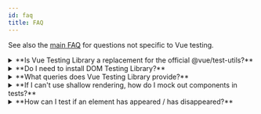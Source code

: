```yaml
---
id: faq
title: FAQ
---
```


See also the [main FAQ](dom-testing-library/faq.md) for questions not specific
to Vue testing.

<details>
<summary>**Is Vue Testing Library a replacement for the official @vue/test-utils?**</summary>

Short answer: yes, it is. If you use Vue Testing Library (VTL) there's no need
to install [@vue/test-utils][vue-test-utils].

Longer answer: VTL is built on top of @vue/test-utils. The official library is
used to render Vue components (by calling [`mount`][mount]) and exposes some of
its methods (while hiding others). You can check the full list of available
methods in the [API](vue-testing-library/api.md) section.

</details>

<details>
<summary>**Do I need to install DOM Testing Library?**</summary>

Nope! VTL imports everything it needs from DOM Testing Library, and then
re-exports it.

</details>

<details>
<summary>**What queries does Vue Testing Library provide?**</summary>

All queries from DOM Testing Library. See
[Queries](dom-testing-library/api-queries.md) for full list.

</details>

<details>
<summary>**If I can't use shallow rendering, how do I mock out components in tests?**</summary>

In general, you should avoid mocking out components (see
[the Guiding Principles section](guiding-principles.md)).

However if you need to, you can either use Jest's
[mocking feature](https://facebook.github.io/jest/docs/en/manual-mocks.html) or
the [`stubs`][stubs] key provided by @vue/test-utils.

```js
import { render } from '@vue/test-utils'
import Component from './Component'

test('Can stub components', () => {
  render(Component, {
    stubs: ['FontAwesomeIcon'],
  })
})
```

You can check out a [working example][stubs-example] in the GitHub repository of
VTL.

</details>

<details>
<summary>**How can I test if an element has appeared / has disappeared?**</summary>

Check the
[Appearance and Disappearance](https://testing-library.com/docs/guide-disappearance)
section of the Guide for available methods to test appearance and disappearance.

If you want to check if an element was never rendered, you might want to write
something like the following:

```js
expect(queryByText('submit')).toBeNull()

// or, if using extend/expect:
import '@testing-library/jest-dom/extend-expect'
expect(queryByText('submit')).not.toBeInTheDocument()
```

</details>

<!--
Links:
-->

<!-- prettier-ignore-start -->

[vue-test-utils]: https://github.com/vuejs/vue-test-utils
[mount]: https://vue-test-utils.vuejs.org/api/#mount
[stubs]: https://vue-test-utils.vuejs.org/api/options.html#stubs
[stubs-example]: https://github.com/testing-library/vue-testing-library/blob/master/tests/__tests__/stubs.js

<!-- prettier-ignore-end -->
